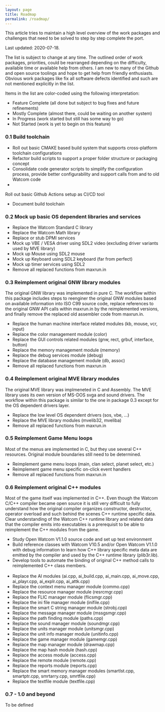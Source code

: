 ```yaml
---
layout: page
title: Roadmap
permalink: /roadmap/
---
```


This article tries to maintain a high level overview of the work packages and challenges that need to be solved to step by step complete the port.

Last updated: 2020-07-18.

The list is subject to change at any time. The outlined order of work packages, priorities, could be rearranged depending on the difficulty, available time or available help from others. I am new to many of the Github and open source toolings and hope to get help from friendly enthusiasts. Obvious work packages like fix all software defects identified and such are not mentioned explicitly in the list.

Items in the list are color-coded using the following interpretation:
- <span class="legend-done">Feature Complete</span> (all done but subject to bug fixes and future refinements)
- <span class="legend-close">Mostly Complete</span> (almost there, could be waiting on another system)
- <span class="legend-inwork">In Progress</span> (work started but still has some way to go)
- Not Started (work is yet to begin on this feature)


### 0.1 Build toolchain
- <span class="legend-done">
  Roll out basic CMAKE based build system that supports cross-platform toolchain configurations
  </span>
- <span class="legend-done">
  Refactor build scripts to support a proper folder structure or packaging concept
  </span>
- <span class="legend-done">
  Consolidate code generator scripts to simplify the configuration process, provide better configurability and support calls from and to old Watcom code
  </span>
-  <span class="legend-done">
  Roll out basic Github Actions setup as CI/CD tool
  </span>
- Document build toolchain

### 0.2 Mock up basic OS dependent libraries and services
- <span class="legend-done">
  Replace the Watcom Standard C library
  </span>
- <span class="legend-done">
  Replace the Watcom Math library
  </span>
- <span class="legend-done">
  Replace or stub DPMI services
  </span>
- <span class="legend-done">
  Mock up VBE / VESA driver using SDL2 video
  (excluding driver variants used by MVE library)
  </span>
- <span class="legend-done">
  Mock up Mouse using SDL2 mouse
  </span>
- <span class="legend-done">
  Mock up Keyboard using SDL2 keyboard (far from perfect)
  </span>
- <span class="legend-done">
  Mock up timer services using SDL2
  </span>
- <span class="legend-done">
  Remove all replaced functions from maxrun.in
  </span>

### 0.3 Reimplement original GNW library modules
The original GNW library was implemented in pure C. The workflow within this package includes steps to
 reenginer the original GNW modules based on available information into ISO C99 source code,
 replace references to the original GNW API calls within maxrun.in by the reimplemented versions,
 and finally remove the replaced old assembler code from maxrun.in.

- <span class="legend-done">
  Replace the human machine interface related modules (kb, mouse, vcr, input)
  </span>
- <span class="legend-none">
  Replace the color management module (color)
  </span>
- <span class="legend-close">
  Replace the GUI controls related modules (gnw, rect, grbuf, interface, button)
  </span>
- <span class="legend-done">
  Replace the memory management module (memory)
  </span>
- <span class="legend-done">
  Replace the debug services module (debug)
  </span>
- <span class="legend-none">
  Replace the database management module (db, assoc)
  </span>
- <span class="legend-close">
  Remove all replaced functions from maxrun.in
  </span>

### 0.4 Reimplement original MVE library modules
The original MVE library was implmeneted in C and Assembly. The MVE library uses its own version of MS-DOS svga and sound drivers.
The workflow within this package is similar to the one in package 0.3 except for the OS dependent drivers layer.

- Replace the low level OS dependent drivers (sos, vbe, ...)
- Replace the MVE library modules (mvelib32, mveliba)
- <span class="legend-none">
  Remove all replaced functions from maxrun.in
  </span>

### 0.5 Reimplement Game Menu loops
Most of the menus are implemented in C, but they use several C++ resources. Original module boundaries still need to be determined.

- Reimplement game menu loops (main, clan select, planet select, etc.)
- Reimplement game menu specific on-click event handlers
- <span class="legend-none">
  Remove all replaced functions from maxrun.in
  </span>

### 0.6 Reimplement original C++ modules
Most of the game itself was implemented in C++. Even though the Watcom C/C++ compiler became open source it is still very difficult to fully understand how the original compiler organizes constructor, destructor, operator overload and such behind the scenes C++ runtime specific data. Clear understanding of the Watcom C++ runtime library and related data that the compiler emits into executables is a prerequisit to be able to reimplement the C++ modules from the game.

- <span class="legend-inwork">
  Study Open Watcom V1.1.0 source code and set up test environment
  </span>
- Build reference classes with Watcom V10.5 and/or Open Watcom V1.1.0 with debug information to learn how C++ library specific meta data are emitted by the compiler and used by the C++ runtime library (plib3r.lib).
- Develop tools to automate the binding of original C++ method calls to reimplemented C++ class members.
<br><br>
- Replace the AI modules (ai.cpp, ai_build.cpp, ai_main.cpp, ai_move.cpp, ai_playr.cpp, ai_explr.cpp, ai_attk.cpp)
- Replace the context menu manager module (commo.cpp)
- <span class="legend-inwork">
  Replace the resource manager module (resrcmgr.cpp)
  </span>
- Replace the FLIC manager module (flicsmgr.cpp)
- Replace the ini file manager module (inifile.cpp)
- <span class="legend-inwork">
  Replace the smart C string manager module (strobj.cpp)
  </span>
- Replace the message manager module (mssgsmgr.cpp)
- Replace the path finding module (paths.cpp)
- <span class="legend-inwork">
  Replace the sound manager module (soundmgr.cpp)
  </span>
- Replace the units manager module (unitsmgr.cpp)
- Replace the unit info manager module (unitinfo.cpp)
- Replace the game manager module (gamemgr.cpp)
- Replace the map manager module (drawmap.cpp)
- Replace the map hash module (hash.cpp)
- Replace the access module (access.cpp)
- Replace the remote module (remote.cpp)
- Replace the reports module (reports.cpp)
- Replace the smart memory manager modules (smartlst.cpp, smartptr.cpp, smrtarry.cpp, smrtfile.cpp)
- Replace the textfile module (textfile.cpp)

### 0.7 - 1.0 and beyond
To be defined
